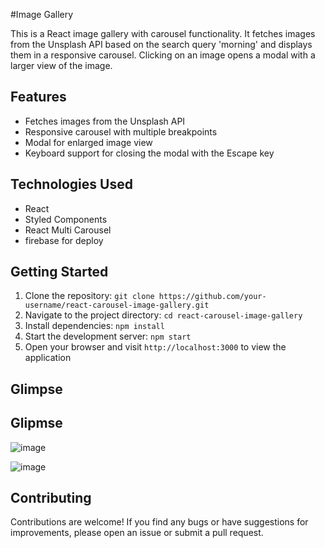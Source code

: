 #Image Gallery

This is a React image gallery with carousel functionality. It fetches images from the Unsplash API based on the search query 'morning' and displays them in a responsive carousel. Clicking on an image opens a modal with a larger view of the image.

## Features

- Fetches images from the Unsplash API
- Responsive carousel with multiple breakpoints
- Modal for enlarged image view
- Keyboard support for closing the modal with the Escape key

## Technologies Used

- React
- Styled Components
- React Multi Carousel
- firebase for deploy

## Getting Started

1. Clone the repository: `git clone https://github.com/your-username/react-carousel-image-gallery.git`
2. Navigate to the project directory: `cd react-carousel-image-gallery`
3. Install dependencies: `npm install`
4. Start the development server: `npm start`
5. Open your browser and visit `http://localhost:3000` to view the application

## Glimpse

## Glipmse

![image](https://github.com/ParthRatra/image_gallery/assets/90822015/03a363c0-05e3-4767-a15e-5b6ffa113adf)


![image](https://github.com/ParthRatra/image_gallery/assets/90822015/c85863d0-e3ee-4bae-8495-abd99afe273f)




## Contributing

Contributions are welcome! If you find any bugs or have suggestions for improvements, please open an issue or submit a pull request.
